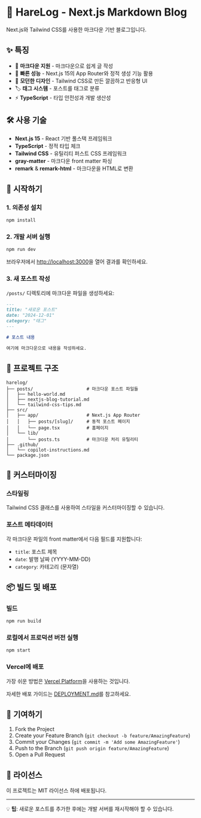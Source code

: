 # 🐰 HareLog - Next.js Markdown Blog

Next.js와 Tailwind CSS를 사용한 마크다운 기반 블로그입니다.

## ✨ 특징

-   📝 **마크다운 지원** - 마크다운으로 쉽게 글 작성
-   🚀 **빠른 성능** - Next.js 15의 App Router와 정적 생성 기능 활용
-   🎨 **모던한 디자인** - Tailwind CSS로 만든 깔끔하고 반응형 UI
-   🏷️ **태그 시스템** - 포스트를 태그로 분류
-   ⚡ **TypeScript** - 타입 안전성과 개발 생산성

## 🛠️ 사용 기술

-   **Next.js 15** - React 기반 풀스택 프레임워크
-   **TypeScript** - 정적 타입 체크
-   **Tailwind CSS** - 유틸리티 퍼스트 CSS 프레임워크
-   **gray-matter** - 마크다운 front matter 파싱
-   **remark** & **remark-html** - 마크다운을 HTML로 변환

## 🚀 시작하기

### 1. 의존성 설치

```bash
npm install
```

### 2. 개발 서버 실행

```bash
npm run dev
```

브라우저에서 [http://localhost:3000](http://localhost:3000)을 열어 결과를 확인하세요.

### 3. 새 포스트 작성

`/posts/` 디렉토리에 마크다운 파일을 생성하세요:

```markdown
---
title: "새로운 포스트"
date: "2024-12-01"
category: "태그"
---

# 포스트 내용

여기에 마크다운으로 내용을 작성하세요.
```

## 📁 프로젝트 구조

```
harelog/
├── posts/                    # 마크다운 포스트 파일들
│   ├── hello-world.md
│   ├── nextjs-blog-tutorial.md
│   └── tailwind-css-tips.md
├── src/
│   ├── app/                  # Next.js App Router
│   │   ├── posts/[slug]/     # 동적 포스트 페이지
│   │   └── page.tsx          # 홈페이지
│   └── lib/
│       └── posts.ts          # 마크다운 처리 유틸리티
├── .github/
│   └── copilot-instructions.md
└── package.json
```

## 🎨 커스터마이징

### 스타일링

Tailwind CSS 클래스를 사용하여 스타일을 커스터마이징할 수 있습니다.

### 포스트 메타데이터

각 마크다운 파일의 front matter에서 다음 필드를 지원합니다:

-   `title`: 포스트 제목
-   `date`: 발행 날짜 (YYYY-MM-DD)
-   `category`: 카테고리 (문자열)

## 📦 빌드 및 배포

### 빌드

```bash
npm run build
```

### 로컬에서 프로덕션 버전 실행

```bash
npm start
```

### Vercel에 배포

가장 쉬운 방법은 [Vercel Platform](https://vercel.com/new)을 사용하는 것입니다.

자세한 배포 가이드는 [DEPLOYMENT.md](./DEPLOYMENT.md)를 참고하세요.

## 🤝 기여하기

1. Fork the Project
2. Create your Feature Branch (`git checkout -b feature/AmazingFeature`)
3. Commit your Changes (`git commit -m 'Add some AmazingFeature'`)
4. Push to the Branch (`git push origin feature/AmazingFeature`)
5. Open a Pull Request

## 📄 라이선스

이 프로젝트는 MIT 라이선스 하에 배포됩니다.

---

💡 **팁**: 새로운 포스트를 추가한 후에는 개발 서버를 재시작해야 할 수 있습니다.
